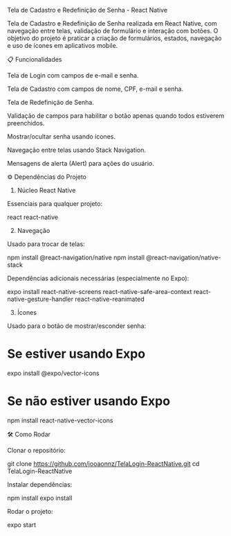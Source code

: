 Tela de Cadastro e Redefinição de Senha - React Native

Tela de Cadastro e Redefinição de Senha realizada em React Native, com navegação entre telas, validação de formulário e interação com botões. O objetivo do projeto é praticar a criação de formulários, estados, navegação e uso de ícones em aplicativos mobile.

📋 Funcionalidades

Tela de Login com campos de e-mail e senha.

Tela de Cadastro com campos de nome, CPF, e-mail e senha.

Tela de Redefinição de Senha.

Validação de campos para habilitar o botão apenas quando todos estiverem preenchidos.

Mostrar/ocultar senha usando ícones.

Navegação entre telas usando Stack Navigation.

Mensagens de alerta (Alert) para ações do usuário.

⚙️ Dependências do Projeto
1. Núcleo React Native

Essenciais para qualquer projeto:

react
react-native

2. Navegação

Usado para trocar de telas:

npm install @react-navigation/native
npm install @react-navigation/native-stack


Dependências adicionais necessárias (especialmente no Expo):

expo install react-native-screens react-native-safe-area-context react-native-gesture-handler react-native-reanimated

3. Ícones

Usado para o botão de mostrar/esconder senha:

# Se estiver usando Expo
expo install @expo/vector-icons

# Se não estiver usando Expo
npm install react-native-vector-icons

🛠️ Como Rodar

Clonar o repositório:

git clone https://github.com/jooaonnz/TelaLogin-ReactNative.git
cd TelaLogin-ReactNative


Instalar dependências:

npm install
expo install


Rodar o projeto:

expo start
